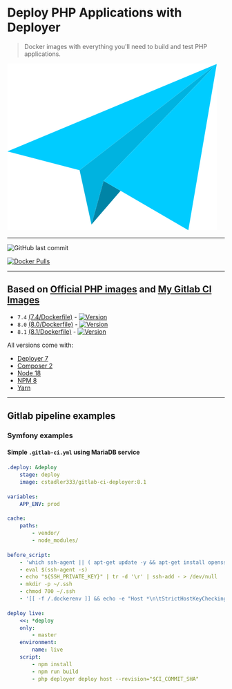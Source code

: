 # Deploy PHP Applications with Deployer

> Docker images with everything you'll need to build and test PHP applications.

![Logo](https://raw.githubusercontent.com/cstadler333/gitlab-ci-deployer/master/gitlab-ci-deployer.png)

---

![GitHub last commit](https://img.shields.io/github/last-commit/cstadler333/gitlab-ci-deployer.svg?style=for-the-badge&logo=git)

[![Docker Pulls](https://img.shields.io/docker/pulls/cstadler333/gitlab-ci-deployer.svg?style=for-the-badge&logo=docker)](https://hub.docker.com/r/cstadler333/gitlab-ci-deployer/)

---

## Based on [Official PHP images](https://hub.docker.com/_/php/) and [My Gitlab CI Images](https://hub.docker.com/r/cstadler333/gitlab-ci-php)

- `7.4` [(7.4/Dockerfile)](https://github.com/cstadler333/gitlab-ci-deployer/blob/master/php/7.4/Dockerfile) - [![Version](https://img.shields.io/docker/v/cstadler333/gitlab-ci-deployer/7.4?style=for-the-badge&logo=docker)](https://hub.docker.com/r/cstadler333/gitlab-ci-deployer/tags?name=7.4)
- `8.0` [(8.0/Dockerfile)](https://github.com/cstadler333/gitlab-ci-deployer/blob/master/php/8.0/Dockerfile) - [![Version](https://img.shields.io/docker/v/cstadler333/gitlab-ci-deployer/8.0?style=for-the-badge&logo=docker)](https://hub.docker.com/r/cstadler333/gitlab-ci-deployer/tags?name=8.0)
- `8.1` [(8.1/Dockerfile)](https://github.com/cstadler333/gitlab-ci-deployer/blob/master/php/8.1/Dockerfile) - [![Version](https://img.shields.io/docker/v/cstadler333/gitlab-ci-deployer/8.1?style=for-the-badge&logo=docker)](https://hub.docker.com/r/cstadler333/gitlab-ci-deployer/tags?name=8.1)

All versions come with:

- [Deployer 7](https://deployer.org)
- [Composer 2](https://getcomposer.org/)
- [Node 18](https://nodejs.org/en/)
- [NPM 8](https://www.npmjs.com/)
- [Yarn](https://yarnpkg.com)

---

## Gitlab pipeline examples

### Symfony examples

#### Simple `.gitlab-ci.yml` using MariaDB service

```yaml
.deploy: &deploy
    stage: deploy
    image: cstadler333/gitlab-ci-deployer:8.1

variables:
    APP_ENV: prod

cache:
    paths:
        - vendor/
        - node_modules/

before_script:
    - 'which ssh-agent || ( apt-get update -y && apt-get install openssh-client -y )'
    - eval $(ssh-agent -s)
    - echo "${SSH_PRIVATE_KEY}" | tr -d '\r' | ssh-add - > /dev/null
    - mkdir -p ~/.ssh
    - chmod 700 ~/.ssh
    - '[[ -f /.dockerenv ]] && echo -e "Host *\n\tStrictHostKeyChecking no\n\n" > ~/.ssh/config'

deploy live:
    <<: *deploy
    only:
        - master
    environment:
        name: live
    script:
        - npm install
        - npm run build
        - php deployer deploy host --revision="$CI_COMMIT_SHA"
```
